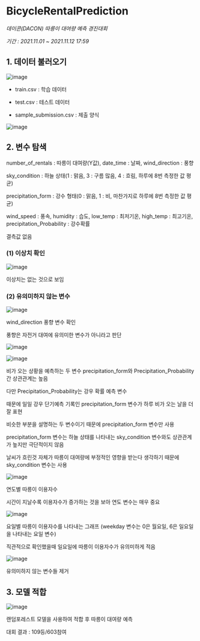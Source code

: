 # BicycleRentalPrediction

*데이콘(DACON) 따릉이 대여량 예측 경진대회*

*기간 : 2021.11.01 ~ 2021.11.12 17:59*

## 1. 데이터 불러오기

![image](https://user-images.githubusercontent.com/87981867/140029711-bd6b4bf2-d83c-4566-a682-d408f632ddbc.png)

- train.csv : 학습 데이터

- test.csv : 테스트 데이터

- sample_submission.csv : 제출 양식

![image](https://user-images.githubusercontent.com/87981867/140029893-41a347e2-2347-4934-8648-1c2e1f46b7d3.png)

## 2. 변수 탐색

number_of_rentals : 따릉이 대여량(Y값), date_time : 날짜, wind_direction : 풍향

sky_condition : 하늘 상태(1 : 맑음, 3 : 구름 많음, 4 : 흐림, 하루에 8번 측정한 값 평균)

precipitation_form : 강수 형태(0 : 맑음, 1 : 비, 마찬가지로 하루에 8번 측정한 값 평균)

wind_speed : 풍속, humidity : 습도, low_temp : 최저기온, high_temp : 최고기온, precipitation_Probability : 강수확률

결측값 없음

### (1) 이상치 확인

![image](https://user-images.githubusercontent.com/87981867/140032049-d6570ab3-590b-43ab-8a3d-762d5107aadc.png)

이상치는 없는 것으로 보임

### (2) 유의미하지 않는 변수

![image](https://user-images.githubusercontent.com/87981867/140031749-33fb6801-9fad-4445-a7ff-3f05420af8a6.png)

wind_direction 풍향 변수 확인

풍향은 자전거 대여에 유의미한 변수가 아니라고 판단

![image](https://user-images.githubusercontent.com/87981867/140030550-a857dccf-1828-440e-a987-876eeca2be97.png)

![image](https://user-images.githubusercontent.com/87981867/140030601-6c31ccc7-6ac0-49a6-8c2b-2a27645168cb.png)

비가 오는 상황을 예측하는 두 변수 precipitation_form와 Precipitation_Probability간 상관관계는 높음

다만 Precipitation_Probability는 강우 확률 예측 변수

때문에 일일 강우 단기예측 기록인 precipitation_form 변수가 하루 비가 오는 날을 더 잘 표현

비슷한 부분을 설명하는 두 변수이기 때문에 precipitation_form 변수만 사용

precipitation_form 변수는 하늘 상태를 나타내는 sky_condition 변수와도 상관관계가 높지만 극단적이지 않음

날씨가 흐린것 자체가 따릉이 대여량에 부정적인 영향을 받는다 생각하기 때문에 sky_condition 변수는 사용

![image](https://user-images.githubusercontent.com/87981867/140031832-dcf196b6-a768-4436-8c3b-4f1ac43c1619.png)

연도별 따릉이 이용자수

시간이 지날수록 이용자수가 증가하는 것을 보아 연도 변수는 매우 중요

![image](https://user-images.githubusercontent.com/87981867/140031893-ccda909b-c6a0-4d7a-973f-c023cba1e60a.png)

요일별 따릉이 이용자수를 나타내는 그래프 (weekday 변수는 0은 월요일, 6은 일요일을 나타내는 요일 변수)

직관적으로 확인했을때 일요일에 따릉이 이용자수가 유의미하게 적음

![image](https://user-images.githubusercontent.com/87981867/140030977-af9e1b82-cd4f-4e90-a55d-429a8e61efd4.png)

유의미하지 않는 변수들 제거

## 3. 모델 적합

![image](https://user-images.githubusercontent.com/87981867/140031091-63d44f6e-d73e-42e1-b469-0707858d409f.png)

랜덤포레스트 모델을 사용하여 적합 후 따릉이 대여량 예측

대회 결과 : 109등/603참여

